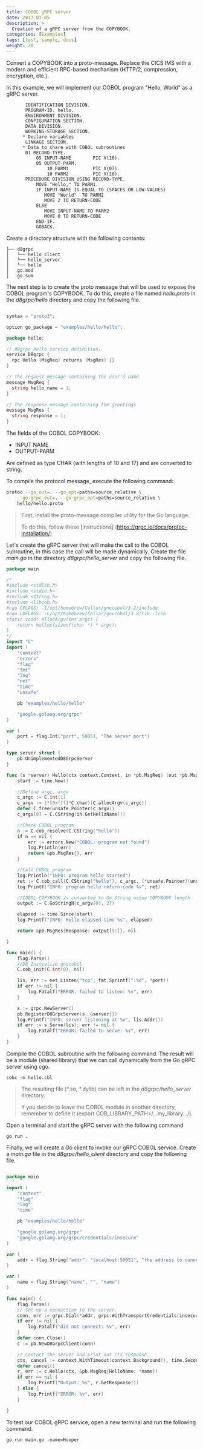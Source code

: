 ```yaml
---
title: COBOL gRPC server
date: 2017-01-05
description: >
  Creation of a gRPC server from the COPYBOOK.
categories: [Examples]
tags: [test, sample, docs]
weight: 20
---
```


Convert a COPYBOOK into a proto-message.
Replace the CICS IMS with a modern and efficient RPC-based mechanism (HTTP/2, compression, encryption, etc.).

In this example, we will implement our COBOL program "Hello, World" as a gRPC server.

```cobol
       IDENTIFICATION DIVISION.
       PROGRAM-ID. hello.
       ENVIRONMENT DIVISION.
       CONFIGURATION SECTION.
       DATA DIVISION.
       WORKING-STORAGE SECTION.
      * Declare variables
       LINKAGE SECTION.
      * Data to share with COBOL subroutines 
       01 RECORD-TYPE.
           05 INPUT-NAME        PIC X(10).
           05 OUTPUT-PARM.
               10 PARM1         PIC X(07).
               10 PARM2         PIC X(10).
       PROCEDURE DIVISION USING RECORD-TYPE.
           MOVE "Hello," TO PARM1.
           IF INPUT-NAME IS EQUAL TO (SPACES OR LOW-VALUES) 
              MOVE "World"  TO PARM2
              MOVE 2 TO RETURN-CODE
           ELSE 
              MOVE INPUT-NAME TO PARM2
              MOVE 0 TO RETURN-CODE
           END-IF.     
           GOBACK.          
```

Create a directory structure with the following contents:

```
├── d8grpc
│   └── hello_client
│   └── hello_server
│   └── hello
│   go.mod
│   go.sum
```

The next step is to create the proto message that will be used to expose the COBOL program's COPYBOOK. To do this, create a file named _hello.proto_ in the _d8grpc/hello_ directory and copy the following file.


```go

syntax = "proto3";

option go_package = "examples/hello/hello";

package hello;

// d8grpc hello service definition.
service D8grpc {
  rpc Hello (MsgReq) returns (MsgRes) {}
}

// The request message containing the user's name.
message MsgReq {
  string hello_name = 1;
}

// The response message containing the greetings
message MsgRes {
  string response = 1;
}

```
The fields of the COBOL COPYBOOK:

- INPUT NAME
- OUTPUT-PARM

Are defined as type CHAR (with lengths of 10 and 17) and are converted to string.

To compile the protocol message, execute the following command:

```bash
protoc --go_out=. --go_opt=paths=source_relative \
    --go-grpc_out=. --go-grpc_opt=paths=source_relative \
    hello/hello.proto

```

> First, install the proto-message compiler utility for the Go language.
>
> To do this, follow these [instructions] (https://grpc.io/docs/protoc-installation/)

Let's create the gRPC server that will make the call to the COBOL subroutine, in this case the call will be made dynamically. Create the file _main.go_ in the directory *d8grpc/hello_server* and copy the following file.


```go
package main

/*
#include <stdlib.h>
#include <stdio.h>
#include <string.h>
#include <libcob.h>
#cgo CFLAGS: -I/opt/homebrew/Cellar/gnucobol/3.2/include
#cgo LDFLAGS: -L/opt/homebrew/Cellar/gnucobol/3.2/lib -lcob
static void* allocArgv(int argc) {
    return malloc(sizeof(char *) * argc);
}
*/
import "C"
import (
	"context"
	"errors"
	"flag"
	"fmt"
	"log"
	"net"
	"time"
	"unsafe"

	pb "examples/hello/hello"

	"google.golang.org/grpc"
)

var (
	port = flag.Int("port", 50051, "The server port")
)

type server struct {
	pb.UnimplementedD8GrpcServer
}

func (s *server) Hello(ctx context.Context, in *pb.MsgReq) (out *pb.MsgRes, err error) {
	start := time.Now()

	//Define argc, argv
	c_argc := C.int(1)
	c_argv := (*[0xfff]*C.char)(C.allocArgv(c_argc))
	defer C.free(unsafe.Pointer(c_argv))
	c_argv[0] = C.CString(in.GetHelloName())

	//Check COBOL program
	n := C.cob_resolve(C.CString("hello"))
	if n == nil {
		err := errors.New("COBOL: program not found")
		log.Println(err)
		return &pb.MsgRes{}, err
	}

	//Call COBOL program
	log.Println("INFO: program hello started")
	ret := C.cob_call(C.CString("hello"), c_argc, (*unsafe.Pointer)(unsafe.Pointer(c_argv)))
	log.Printf("INFO: program hello return-code %v", ret)

	//COBOL COPYBOOK is converted to Go String using COPYBOOK length
	output := C.GoStringN(c_argv[0], 27)

	elapsed := time.Since(start)
	log.Printf("INFO: Hello elapsed time %s", elapsed)

	return &pb.MsgRes{Response: output[9:]}, nil

}

func main() {
	flag.Parse()
	//D8 Initialize gnucobol
	C.cob_init(C.int(0), nil)

	lis, err := net.Listen("tcp", fmt.Sprintf(":%d", *port))
	if err != nil {
		log.Fatalf("ERROR: failed to listen: %v", err)
	}

	s := grpc.NewServer()
	pb.RegisterD8GrpcServer(s, &server{})
	log.Printf("INFO: server listening at %v", lis.Addr())
	if err := s.Serve(lis); err != nil {
		log.Fatalf("ERROR: failed to serve: %v", err)
	}
}

```

Compile the COBOL subroutine with the following command. The result will be a module (shared library) that we can call dynamically from the Go gRPC server using cgo.

```
cobc -m hello.cbl

```

> The resulting file (*.so, *.dylib) can be left in the *d8grpc/hello_server* directory.
>
> If you decide to leave the COBOL module in another directory, remember to define it (export COB_LIBRARY_PATH=/...my_library.../). 


Open a terminal and start the gRPC server with the following command

```
go run .
```

Finally, we will create a Go client to invoke our gRPC COBOL service. Create a _main.go_ file in the *d8grpc/hello_client* directory and copy the following file.


```go

package main

import (
	"context"
	"flag"
	"log"
	"time"

	pb "examples/hello/hello"

	"google.golang.org/grpc"
	"google.golang.org/grpc/credentials/insecure"
)

var (
	addr = flag.String("addr", "localhost:50051", "the address to connect to")
)

var (
	name = flag.String("name", "", "name")
)

func main() {
	flag.Parse()
	// Set up a connection to the server.
	conn, err := grpc.Dial(*addr, grpc.WithTransportCredentials(insecure.NewCredentials()))
	if err != nil {
		log.Fatalf("did not connect: %v", err)
	}
	defer conn.Close()
	c := pb.NewD8GrpcClient(conn)

	// Contact the server and print out its response.
	ctx, cancel := context.WithTimeout(context.Background(), time.Second)
	defer cancel()
	r, err := c.Hello(ctx, &pb.MsgReq{HelloName: *name})
	if err == nil {
		log.Printf("Output: %s", r.GetResponse())
	} else {
		log.Printf("ERROR: %v", err)
	}

}


```

To test our COBOL gRPC service, open a new terminal and run the following command.

```
go run main.go -name=Hooper
```


